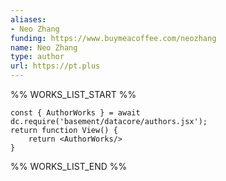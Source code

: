 ```yaml
---
aliases:
- Neo Zhang
funding: https://www.buymeacoffee.com/neozhang
name: Neo Zhang
type: author
url: https://pt.plus
---
```



%% WORKS_LIST_START %%

```datacorejsx
const { AuthorWorks } = await dc.require('basement/datacore/authors.jsx');
return function View() {
    return <AuthorWorks/>
}
```
%% WORKS_LIST_END %%